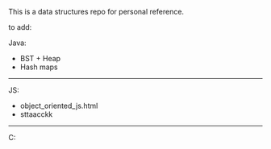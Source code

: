 This is a data structures repo for personal reference.

to add:

  Java:
- BST + Heap
- Hash maps

_______________________________
  JS:
- object_oriented_js.html
- sttaacckk

_______________________________
  C:
